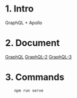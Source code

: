 # 1. Intro
GraphQL + Apollo

# 2. Document
[GraphQL](https://www.youtube.com/watch?v=AEptYkblFg8)
[GraphQL-2](https://www.youtube.com/watch?v=MSa0UqmqfG4)
[GraphQL-3](https://www.youtube.com/watch?v=G7Uo9yX0N8g)

# 3. Commands
```
    npm run serve
```
